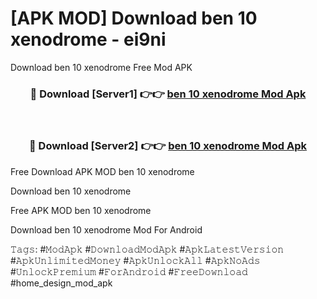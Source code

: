 # [APK MOD] Download  ben 10 xenodrome - ei9ni
Download ben 10 xenodrome Free Mod APK

<div align="center">
<h3>🔴 Download [Server1] 👉👉 <a href="https://apk-comot.site?title=ben_10_xenodrome">ben 10 xenodrome Mod Apk</a></h3><br>

<h3>🔴 Download [Server2] 👉👉 <a href="https://apk-comot.site?title=ben_10_xenodrome">ben 10 xenodrome Mod Apk</a></h3>
</div>


Free Download APK MOD ben 10 xenodrome

Download ben 10 xenodrome 

Free APK MOD ben 10 xenodrome 

Download ben 10 xenodrome Mod For Android

𝚃𝚊𝚐𝚜: #𝙼𝚘𝚍𝙰𝚙𝚔 #𝙳𝚘𝚠𝚗𝚕𝚘𝚊𝚍𝙼𝚘𝚍𝙰𝚙𝚔 #𝙰𝚙𝚔𝙻𝚊𝚝𝚎𝚜𝚝𝚅𝚎𝚛𝚜𝚒𝚘𝚗 #𝙰𝚙𝚔𝚄𝚗𝚕𝚒𝚖𝚒𝚝𝚎𝚍𝙼𝚘𝚗𝚎𝚢 #𝙰𝚙𝚔𝚄𝚗𝚕𝚘𝚌𝚔𝙰𝚕𝚕 #𝙰𝚙𝚔𝙽𝚘𝙰𝚍𝚜 #𝚄𝚗𝚕𝚘𝚌𝚔𝙿𝚛𝚎𝚖𝚒𝚞𝚖 #𝙵𝚘𝚛𝙰𝚗𝚍𝚛𝚘𝚒𝚍 #𝙵𝚛𝚎𝚎𝙳𝚘𝚠𝚗𝚕𝚘𝚊𝚍 #home_design_mod_apk